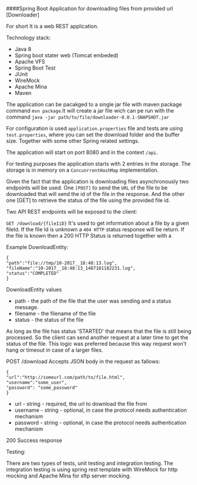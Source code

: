 ####Spring Boot Application for downloading files from provided url [Downloader]

 For short It is a web REST application.

Technology stack:

* Java 8 
* Spring boot stater web (Tomcat embeded)
* Apache VFS
* Spring Boot Test
* JUnit
* WireMock
* Apache Mina
* Maven

The application can be pacakged to a single jar file with maven package command `mvn package`.It will create a jar file wich can pe run with the command `java -jar path/to/file/downloader-0.0.1-SNAPSHOT.jar`

For configuration is used `application.properties` file and tests are using `test.properties`, where you can set the download folder and the buffer size. Together with some other Spring related settings.

The application will start on port 8080 and in the context `/api`. 

For testing purposes the application starts with 2 entries in the storage. The storage is in memory on a `ConcunrrentHashMap` implementation.

Given the fact that the application is downloading files asynchronously two endpoints will be used. One `[POST]` to send the `URL` of the file to be downloaded that will send the id of the file in the response. And the other one [GET] to retrieve the status of the file using the provided file id.

Two API REST endpoints will be exposed to the client:

`GET /download/{fileIiD}`
It's used to get information about a file by a given fileId. If the file Id is unknown a `404 HTTP` status response will be return.
If the file is known then a 200 HTTP Status is returned together with a 

Example DownloadEntity:

    {
    "path":"file://tmp/10-2017__18:48:13.log", 
    "fileName":"10-2017__18:48:13_1487181182231.log", 
    "status":"COMPLETED"
    }

DownloadEntity values

* path - the path of the file that the user was sending and a status message. 
* filename - the filename of the file
* status - the status of the file

As long as the file has status 'STARTED' that means that the file is still being processed. So the client can send another request at a later time to get the status of the file. This logic was preferred because this way request won't hang or timeout in case of a larger files.

POST /download 
Accepts JSON body in the request as fallows:

    {
    "url":"http://someurl.com/path/to/file.html",
    "username":"some_user",
    "password": "some_password"
    }

* url - string - required, the url to download the file from
* username - string - optional, in case the protocol needs authentication mechanism
* password - string - optional, in case the protocol needs authentication mechanism

200 Success response


Testing:

There are two types of tests, unit testing and integration testing. The integration testing is using spring rest template with WireMock for http mocking and Apache Mina for sftp server mocking.
